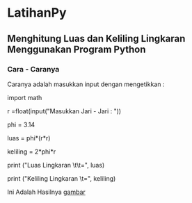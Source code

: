 # LatihanPy
## Menghitung Luas dan Keliling Lingkaran Menggunakan Program Python

### Cara - Caranya
<p> Caranya adalah masukkan input dengan mengetikkan : </p>
    <p> import math </p> 
	<p> r =float(input("Masukkan Jari - Jari :  ")) </p>
	<p> phi = 3.14 </p>
	<p> luas = phi*(r*r) </p>
	<p> keliling = 2*phi*r </p>
	<p> print ("Luas Lingkaran \t\t=", luas) </p>
	<p> print ("Keliling Lingkaran \t=", keliling) </p>

Ini Adalah Hasilnya
[gambar](SSlingkaran.png)

